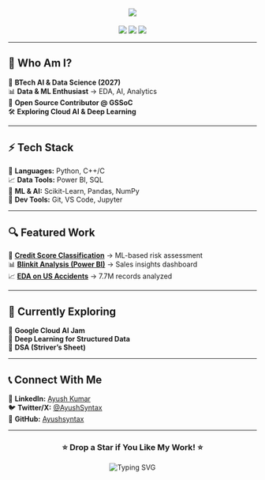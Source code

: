 <!-- 🖤⚪⚫ Ayush Kumar - Aesthetic GitHub Profile ReadMe 🖤⚪⚫ -->
<h1 align="center">
  <img src="https://readme-typing-svg.herokuapp.com?font=Fira+Code&size=24&color=ffffff&center=true&vCenter=true&width=600&lines=Hey,+I'm+Ayush+Kumar!;Data+Science+%7C+AI+%7C+ML;Building+in+Public+🚀;Exploring+Cloud+AI+%26+Deep+Learning">
</h1>

<p align="center">
  <img src="https://img.shields.io/badge/Machine%20Learning-%2312100E.svg?&style=for-the-badge&logo=python&logoColor=white" />
  <img src="https://img.shields.io/badge/Power%20BI-000000?style=for-the-badge&logo=powerbi&logoColor=yellow" />
  <img src="https://img.shields.io/badge/GitHub-%2312100E.svg?&style=for-the-badge&logo=github&logoColor=white" />
</p>

---

## **🖤 Who Am I?**  
🚀 **BTech AI & Data Science (2027)**  
📊 **Data & ML Enthusiast** → EDA, AI, Analytics  
🔗 **Open Source Contributor @ GSSoC**  
🛠️ **Exploring Cloud AI & Deep Learning**  

---

## **⚡ Tech Stack**  
🎯 **Languages:** Python, C++/C  
📈 **Data Tools:** Power BI, SQL  
🤖 **ML & AI:** Scikit-Learn, Pandas, NumPy  
🔧 **Dev Tools:** Git, VS Code, Jupyter  

---

## **🔍 Featured Work**  
📌 **[Credit Score Classification](https://github.com/Ayushsyntax/Credit-Score-Classification)** → ML-based risk assessment  
📊 **[Blinkit Analysis (Power BI)](https://github.com/Ayushsyntax/Blinkit-Analysis)** → Sales insights dashboard  
📈 **[EDA on US Accidents](https://github.com/Ayushsyntax/EDA-US-Accidents)** → 7.7M records analyzed  

---

## **🎯 Currently Exploring**  
🚀 **Google Cloud AI Jam**  
🚀 **Deep Learning for Structured Data**  
🚀 **DSA (Striver’s Sheet)**  

---

## **📞 Connect With Me**  
💼 **LinkedIn:** [Ayush Kumar](https://www.linkedin.com/in/ayush-kumar-0a7b85303)  
🐦 **Twitter/X:** [@AyushSyntax](https://x.com/AyushSyntax)  
📌 **GitHub:** [Ayushsyntax](https://github.com/Ayushsyntax)  

---

<h3 align="center">⭐ Drop a Star if You Like My Work! ⭐</h3>
<p align="center">
  <img src="https://readme-typing-svg.herokuapp.com?font=Fira+Code&size=20&color=808080&center=true&vCenter=true&width=500&lines=🚀+Keep+Building,+Keep+Learning!+🚀" alt="Typing SVG">
</p>
